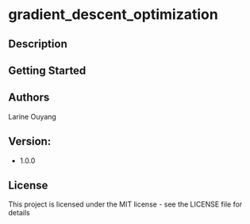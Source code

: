 # gradient_descent_optimization

## Description

## Getting Started

## Authors

Larine Ouyang

## Version:

* 1.0.0

## License

This project is licensed under the MIT license - see the LICENSE file for details
